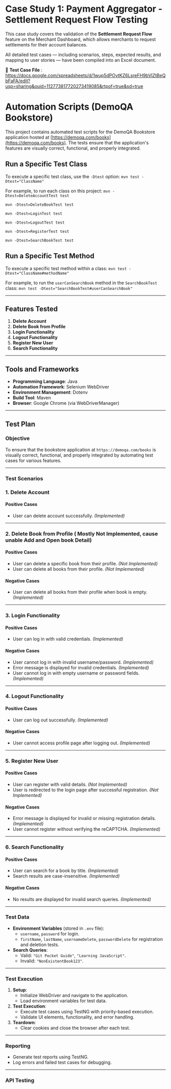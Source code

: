 # Case Study 1: Payment Aggregator - Settlement Request Flow Testing

This case study covers the validation of the **Settlement Request Flow** feature on the Merchant Dashboard, which allows merchants to request settlements for their account balances.

All detailed test cases — including scenarios, steps, expected results, and mapping to user stories — have been compiled into an Excel document.

📂  **Test Case File** : https://docs.google.com/spreadsheets/d/1wup5dPOytKZ6LsreFH9bVlZtBeQbFaFA/edit?usp=sharing&ouid=112773817720273419085&rtpof=true&sd=true

# Automation Scripts (DemoQA Bookstore)

This project contains automated test scripts for the DemoQA Bookstore application hosted at [https://demoqa.com/books](https://demoqa.com/books). The tests ensure that the application's features are visually correct, functional, and properly integrated.

## **Run a Specific Test Class**

To execute a specific test class, use the `-Dtest` option:
`mvn test -Dtest="ClassName"`

For example, to run each class on this project:
`mvn -Dtest=DeleteAccountTest test`

`mvn -Dtest=DeleteBookTest test`

`mvn -Dtest=LoginTest test`

`mvn -Dtest=LogoutTest test`

`mvn -Dtest=RegisterTest test`

`mvn -Dtest=SearchBookTest test`

## Run a Specific Test Method

To execute a specific test method within a class:
`mvn test -Dtest="ClassName#methodName"`

For example, to run the `userCanSearchBook` method in the `SearchBookTest` class:
`mvn test -Dtest="SearchBookTest#userCanSearchBook"`

---

## Features Tested

1. **Delete Account**
2. **Delete Book from Profile**
3. **Login Functionality**
4. **Logout Functionality**
5. **Register New User**
6. **Search Functionality**

---

## Tools and Frameworks

- **Programming Language**: Java
- **Automation Framework**: Selenium WebDriver
- **Environment Management**: Dotenv
- **Build Tool**: Maven
- **Browser**: Google Chrome (via WebDriverManager)

---

## Test Plan

### **Objective**

To ensure that the bookstore application at `https://demoqa.com/books` is visually correct, functional, and properly integrated by automating test cases for various features.

---

### **Test Scenarios**

### 1. Delete Account

#### Positive Cases

- User can delete account successfully. *(Implemented)*

---

### 2. Delete Book from Profile ( Mostly Not Implemented, cause unable Add and Open book Detail)

#### Positive Cases

- User can delete a specific book from their profile. *(Not Implemented)*
- User can delete all books from their profile. *(Not Implemented)*

#### Negative Cases

- User can delete all books from their profile when book is empty. *(Implemented)*

---

### 3. Login Functionality

#### Positive Cases

- User can log in with valid credentials. *(Implemented)*

#### Negative Cases

- User cannot log in with invalid username/password. *(Implemented)*
- Error message is displayed for invalid credentials. *(Implemented)*
- User cannot log in with empty username or password fields. *(Implemented)*

---

### 4. Logout Functionality

#### Positive Cases

- User can log out successfully. *(Implemented)*

#### Negative Cases

- User cannot access profile page after logging out. *(Implemented)*

---

### 5. Register New User

#### Positive Cases

- User can register with valid details. *(Not Implemented)*
- User is redirected to the login page after successful registration. *(Not Implemented)*

#### Negative Cases

- Error message is displayed for invalid or missing registration details. *(Implemented)*
- User cannot register without verifying the reCAPTCHA. *(Implemented)*

---

### 6. Search Functionality

#### Positive Cases

- User can search for a book by title. *(Implemented)*
- Search results are case-insensitive. *(Implemented)*

#### Negative Cases

- No results are displayed for invalid search queries. *(Implemented)*

---

### **Test Data**

- **Environment Variables** (stored in `.env` file):
  - `username`, `password` for login.
  - `firstName`, `lastName`, `usernameDelete`, `passwordDelete` for registration and deletion tests.
- **Search Queries**:
  - Valid: `"Git Pocket Guide"`, `"Learning JavaScript"`.
  - Invalid: `"NonExistentBook123"`.

---

### **Test Execution**

1. **Setup**:
   - Initialize WebDriver and navigate to the application.
   - Load environment variables for test data.
2. **Test Execution**:
   - Execute test cases using TestNG with priority-based execution.
   - Validate UI elements, functionality, and error handling.
3. **Teardown**:
   - Clear cookies and close the browser after each test.

---

### **Reporting**

- Generate test reports using TestNG.
- Log errors and failed test cases for debugging.

---

### API Testing

